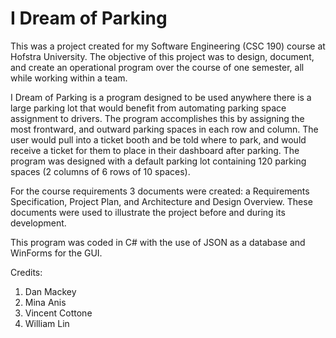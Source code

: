 # I Dream of Parking

This was a project created for my Software Engineering (CSC 190) course at Hofstra University. The objective of this project was to design, document, and create an operational program over the course of one semester, all while working within a team.

I Dream of Parking is a program designed to be used anywhere there is a large parking lot that would benefit from automating parking space assignment to drivers. The program accomplishes this by assigning the most frontward, and outward parking spaces in each row and column. The user would pull into a ticket booth and be told where to park, and would receive a ticket for them to place in their dashboard after parking. The program was designed with a default parking lot containing 120 parking spaces (2 columns of 6 rows of 10 spaces).

For the course requirements 3 documents were created: a Requirements Specification, Project Plan, and Architecture and Design Overview. These documents were used to illustrate the project before and during its development.

This program was coded in C# with the use of JSON as a database and WinForms for the GUI.

Credits:
1. Dan Mackey
2. Mina Anis
3. Vincent Cottone
4. William Lin
